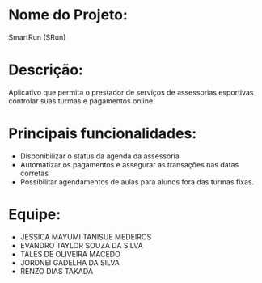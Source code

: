 # Nome do Projeto:
SmartRun (SRun)
#  Descrição:
Aplicativo que permita o prestador de serviços de assessorias esportivas
controlar suas turmas e pagamentos online.
#  Principais funcionalidades:
* Disponibilizar o status da agenda da assessoria
* Automatizar os pagamentos e assegurar as transações nas datas corretas
* Possibilitar agendamentos de aulas para alunos fora das turmas fixas.
#  Equipe: 
* JESSICA MAYUMI TANISUE MEDEIROS
* EVANDRO TAYLOR SOUZA DA SILVA
* TALES DE OLIVEIRA MACEDO
* JORDNEI GADELHA DA SILVA
* RENZO DIAS TAKADA
